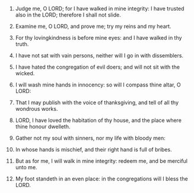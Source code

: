 1. Judge me, O LORD; for I have walked in mine integrity: I have
trusted also in the LORD; therefore I shall not slide.

2. Examine me, O LORD, and prove me; try my reins and my heart.

3. For thy lovingkindness is before mine eyes: and I have walked in
thy truth.

4. I have not sat with vain persons, neither will I go in with
dissemblers.

5. I have hated the congregation of evil doers; and will not sit
with the wicked.

6. I will wash mine hands in innocency: so will I compass thine
altar, O LORD:

7. That I may publish with the voice of thanksgiving, and tell of
all thy wondrous works.

8. LORD, I have loved the habitation of thy house, and the place
where thine honour dwelleth.

9. Gather not my soul with sinners, nor my life with bloody men:

10. In whose hands is mischief, and their right hand is full of
bribes.

11. But as for me, I will walk in mine integrity: redeem me, and be
merciful unto me.

12. My foot standeth in an even place: in the congregations will I
bless the LORD.
